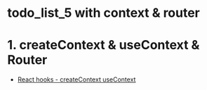 # todo_list_5 with context & router

# 1. createContext & useContext & Router
- [React hooks - createContext useContext](https://github.com/davidkorea/30days_frontend/blob/master/00_Tips/useContext_router.md)
